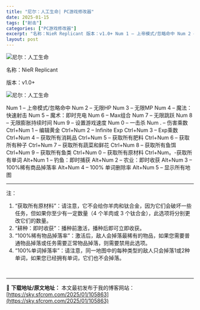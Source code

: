 ```yaml
---
title: "尼尔：人工生命| PC游戏修改器"
date: 2025-01-15
tags: ["射击"]
categories: ["PC游戏修改器"]
excerpt: "名称：NieR Replicant 版本：v1.0+ Num 1 – 上帝模式/忽略命中 Num 2 – 无限HP Num 3 – 无限MP Num 4 – 魔法：快速射击 Num 5 – 魔术：即时充电 Num 6 – Max组合 Num 7 – 无限跳跃 Num 8 – 无限膨胀持续时间 Num&hellip;"
layout: post
---
```


<img title="41.webp" src="https://sky.sfcrom.com/wp-content/uploads/2025/01/f179008ee6486.webp" alt="尼尔：人工生命" />

名称：NieR Replicant

版本：v1.0+

<img title="42.webp" src="https://sky.sfcrom.com/wp-content/uploads/2025/01/39289db9f2732.webp" alt="尼尔：人工生命" />

Num 1 – 上帝模式/忽略命中
Num 2 – 无限HP
Num 3 – 无限MP
Num 4 – 魔法：快速射击
Num 5 – 魔术：即时充电
Num 6 – Max组合
Num 7 – 无限跳跃
Num 8 – 无限膨胀持续时间
Num 9 – 设置游戏速度
Num 0 – 一击杀
Num . – 伤害乘数
Ctrl+Num 1 – 编辑黄金
Ctrl+Num 2 – Infinite Exp
Ctrl+Num 3 – Exp乘数
Ctrl+Num 4 – 获取所有消耗品
Ctrl+Num 5 – 获取所有肥料
Ctrl+Num 6 – 获取所有种子
Ctrl+Num 7 – 获取所有蔬菜和鲜花
Ctrl+Num 8 – 获取所有鱼饵
Ctrl+Num 9 – 获取所有鱼类
Ctrl+Num 0 – 获取所有原材料
Ctrl+Num。-获取所有单词
Alt+Num 1 – 钓鱼：即时捕获
Alt+Num 2 – 农业：即时收获
Alt+Num 3 – 100%稀有商品掉落率
Alt+Num 4 – 100% 单词删除率
Alt+Num 5 – 显示所有地图

<hr />

注：
<ol>
 	<li>“获取所有原材料”：请注意，它不会给你羊肉和钛合金，因为它们会破坏一些任务，但如果你至少有一定数量（4 个羊肉或 3 个钛合金），此选项将分别更改它们的数量。</li>
 	<li>“耕种：即时收获”：播种前激活，播种后即可立即收获。</li>
 	<li>“100%稀有物品掉落率”：激活后，敌人会掉落最稀有的物品，如果您需要普通物品掉落或任务需要正常物品掉落，则需要禁用此选项。</li>
 	<li>“100%单词掉落率”：请注意，同一地图中的每种类型的敌人只会掉落1或2种单词，如果您已经拥有单词，它们也不会掉落。</li>
</ol>
&nbsp;

---
📖 **下载地址/原文地址：** 本文最初发布于我的博客网站：[https://sky.sfcrom.com/2025/01/105863](https://sky.sfcrom.com/2025/01/105863)
